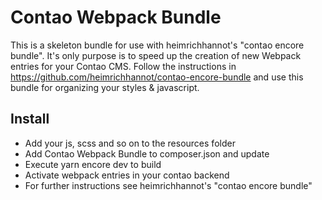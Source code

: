 # Contao Webpack Bundle

This is a skeleton bundle for use with heimrichhannot's "contao encore bundle". It's only purpose is to speed up the creation of new Webpack entries for your Contao CMS. Follow the instructions in https://github.com/heimrichhannot/contao-encore-bundle and use this bundle for organizing your styles & javascript.

## Install

- Add your js, scss and so on to the resources folder
- Add Contao Webpack Bundle to composer.json and update
- Execute yarn encore dev to build 
- Activate webpack entries in your contao backend
- For further instructions see heimrichhannot's "contao encore bundle"

